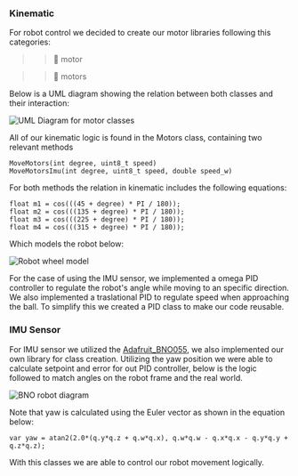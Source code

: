 ### Kinematic

For robot control we decided to create our motor libraries following this categories: 

>> 📁 motor

>> 📁 motors

Below is a UML diagram showing the relation between both classes and their interaction: 

![UML Diagram for motor classes](https://i.ibb.co/ctWGs3G/Motors-UML.png)

All of our kinematic logic is found in the Motors class, containing two relevant methods 

```
MoveMotors(int degree, uint8_t speed)
MoveMotorsImu(int degree, uint8_t speed, double speed_w)
```

For both methods the relation in kinematic includes the following equations: 

```
float m1 = cos(((45 + degree) * PI / 180));
float m2 = cos(((135 + degree) * PI / 180));
float m3 = cos(((225 + degree) * PI / 180));
float m4 = cos(((315 + degree) * PI / 180));
```
Which models the robot below: 

![Robot wheel model](https://i.ibb.co/qyBbGWj/robot.png)

For the case of using the IMU sensor, we implemented a omega PID controller to regulate the robot's angle while moving to an specific direction. We also implemented a traslational PID
to regulate speed when approaching the ball. To simplify this we created a PID class to make our code reusable. 

### IMU Sensor

For IMU sensor we utilized the [Adafruit_BNO055](https://github.com/adafruit/Adafruit_BNO055/tree/master), we also implemented our own library for class creation. Utilizing the yaw position we were able to calculate setpoint and error for out PID controller, below is the logic followed to match angles on the robot frame and the real world. 

![BNO robot diagram](https://i.ibb.co/yQ2VbgM/bnodiagram.png)

Note that yaw is calculated using the Euler vector as shown in the equation below:

`var yaw = atan2(2.0*(q.y*q.z + q.w*q.x), q.w*q.w - q.x*q.x - q.y*q.y + q.z*q.z);`

With this classes we are able to control our robot movement logically.